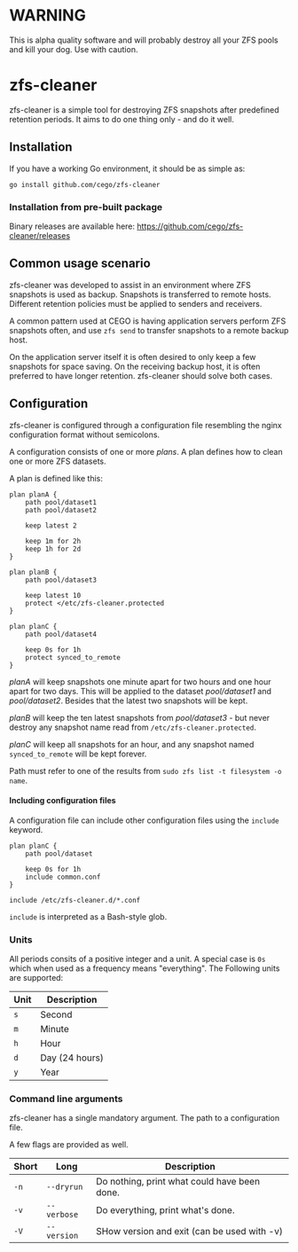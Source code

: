 # WARNING
This is alpha quality software and will probably destroy all your ZFS pools
and kill your dog. Use with caution.

# zfs-cleaner

zfs-cleaner is a simple tool for destroying ZFS snapshots after predefined
retention periods. It aims to do one thing only - and do it well.

## Installation

If you have a working Go environment, it should be as simple as:

    go install github.com/cego/zfs-cleaner

### Installation from pre-built package

Binary releases are available here: https://github.com/cego/zfs-cleaner/releases

## Common usage scenario

zfs-cleaner was developed to assist in an environment where ZFS snapshots is
used as backup. Snapshots is transferred to remote hosts. Different
retention policies must be applied to senders and receivers.

A common pattern used at CEGO is having application servers perform ZFS
snapshots often, and use `zfs send` to transfer snapshots to a remote backup
host.

On the application server itself it is often desired to only keep a few
snapshots for space saving. On the receiving backup host, it is often preferred
to have longer retention. zfs-cleaner should solve both cases.

## Configuration

zfs-cleaner is configured through a configuration file resembling the nginx
configuration format without semicolons.

A configuration consists of one or more *plans*. A plan defines how to clean
one or more ZFS datasets.

A plan is defined like this:

    plan planA {
        path pool/dataset1
        path pool/dataset2

        keep latest 2

        keep 1m for 2h
        keep 1h for 2d
    }

    plan planB {
        path pool/dataset3

        keep latest 10
        protect </etc/zfs-cleaner.protected
    }

    plan planC {
        path pool/dataset4

        keep 0s for 1h
        protect synced_to_remote
    }

*planA* will keep snapshots one minute apart for two hours and one hour apart
for two days. This will be applied to the dataset *pool/dataset1* and
*pool/dataset2*. Besides that the latest two snapshots will be kept.

*planB* will keep the ten latest snapshots from *pool/dataset3* - but never
destroy any snapshot name read from `/etc/zfs-cleaner.protected`.

*planC* will keep all snapshots for an hour, and any snapshot named
`synced_to_remote` will be kept forever.

Path must refer to one of the results from `sudo zfs list -t filesystem -o name`.

#### Including configuration files

A configuration file can include other configuration files using the `include `keyword.

    plan planC {
        path pool/dataset

        keep 0s for 1h
        include common.conf
    }

    include /etc/zfs-cleaner.d/*.conf

`include` is interpreted as a Bash-style glob.

### Units

All periods consits of a positive integer and a unit. A special case is `0s`
which when used as a frequency means "everything". The Following units are
supported:

| Unit | Description    |
|------|----------------|
| `s`  | Second         |
| `m`  | Minute         |
| `h`  | Hour           |
| `d`  | Day (24 hours) |
| `y`  | Year           |

### Command line arguments

zfs-cleaner has a single mandatory argument. The path to a configuration file.

A few flags are provided as well.

| Short | Long           | Description                                                                               |
|-------|----------------|-------------------------------------------------------------------------------------------|
| `-n`  | `--dryrun`     | Do nothing, print what could have been done.                                              |
| `-v`  | `--verbose`    | Do everything, print what's done.                                                         |
| `-V`  | `--version`    | SHow version and exit (can be used with -v)                                               |
